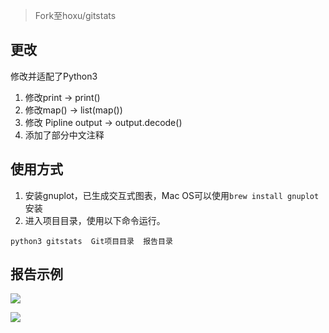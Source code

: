 >Fork至hoxu/gitstats

## 更改
修改并适配了Python3
1. 修改print -> print()
2. 修改map() -> list(map())
3. 修改 Pipline output -> output.decode()
4. 添加了部分中文注释

## 使用方式
1. 安装gnuplot，已生成交互式图表，Mac OS可以使用`brew install gnuplot`安装
2. 进入项目目录，使用以下命令运行。
```
python3 gitstats  Git项目目录  报告目录
```

## 报告示例
![](https://tva1.sinaimg.cn/large/006y8mN6ly1g82ni5c6tnj30s80h176c.jpg)

![](https://tva1.sinaimg.cn/large/006y8mN6ly1g82nh49rorj30s70llq4i.jpg)

